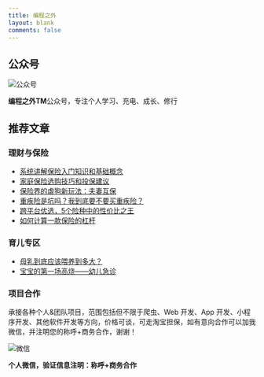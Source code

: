 ```yaml
---
title: 编程之外
layout: blank
comments: false
---
```


## [](#公众号 "公众号")公众号

![公众号](https://refined-x.com/asset/wechat.jpg)

**编程之外TM**公众号，专注个人学习、充电、成长、修行

## [](#推荐文章 "推荐文章")推荐文章

### [](#理财与保险 "理财与保险")理财与保险

+   [系统讲解保险入门知识和基础概念](https://mp.weixin.qq.com/s/mjN0TGggQOs1uOYHRURlJQ)
+   [家庭保险选购技巧和投保建议](https://mp.weixin.qq.com/s/nr5-Aw0CasBmGsUMxsJOVA)
+   [保险界的虐狗新玩法：夫妻互保](https://mp.weixin.qq.com/s/ryL8eqSeFFiPOjlAnmLUhQ)
+   [重疾险是坑吗？我到底要不要买重疾险？](https://mp.weixin.qq.com/s/mS4f0fCMtTXRCiugp66BKA)
+   [跨平台优选，5个险种中的性价比之王](https://mp.weixin.qq.com/s/bs_hMxARvvp72uBT6kR41Q)
+   [如何计算一款保险的杠杆](https://mp.weixin.qq.com/s/pzT6pMJNlHxVMMpCvTrHzQ)

### [](#育儿专区 "育儿专区")育儿专区

+   [母乳到底应该喂养到多大？](https://mp.weixin.qq.com/s/98QZb-5emEGnLDWN15n7aw)
+   [宝宝的第一场高烧——幼儿急诊](https://mp.weixin.qq.com/s/gmGCXXPNzmueQ8ja7e1X9g)

### [](#项目合作 "项目合作")项目合作

承接各种个人&团队项目，范围包括但不限于爬虫、Web 开发、App 开发、小程序开发、其他软件开发等方向，价格可谈，可走淘宝担保，如有意向合作可以加我微信，并注明您的称呼+商务合作，谢谢！

![微信](https://refined-x.com/asset/weixin-personal.jpg)

**个人微信，验证信息注明：称呼+商务合作**